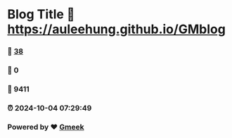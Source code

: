 # Blog Title :link: https://auleehung.github.io/GMblog 
### :page_facing_up: [38](https://auleehung.github.io/GMblog/tag.html) 
### :speech_balloon: 0 
### :hibiscus: 9411 
### :alarm_clock: 2024-10-04 07:29:49 
### Powered by :heart: [Gmeek](https://github.com/Meekdai/Gmeek)
